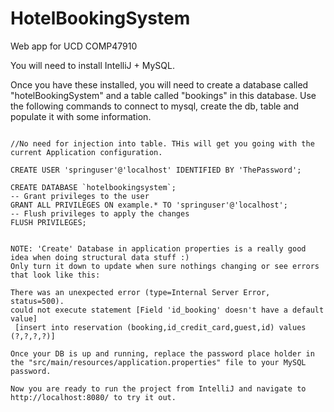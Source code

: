 # HotelBookingSystem
Web app for UCD COMP47910

You will need to install IntelliJ + MySQL.

Once you have these installed, you will need to create a database called "hotelBookingSystem" and a table called "bookings" in this database.
Use the following commands to connect to mysql, create the db, table and populate it with some information.
```

//No need for injection into table. THis will get you going with the current Application configuration.

CREATE USER 'springuser'@'localhost' IDENTIFIED BY 'ThePassword';

CREATE DATABASE `hotelbookingsystem`;
-- Grant privileges to the user
GRANT ALL PRIVILEGES ON example.* TO 'springuser'@'localhost';
-- Flush privileges to apply the changes
FLUSH PRIVILEGES;


NOTE: 'Create' Database in application properties is a really good idea when doing structural data stuff :)
Only turn it down to update when sure nothings changing or see errors that look like this:

There was an unexpected error (type=Internal Server Error, status=500).
could not execute statement [Field 'id_booking' doesn't have a default value]
 [insert into reservation (booking,id_credit_card,guest,id) values (?,?,?,?)]

Once your DB is up and running, replace the password place holder in the "src/main/resources/application.properties" file to your MySQL password.

Now you are ready to run the project from IntelliJ and navigate to http://localhost:8080/ to try it out.
